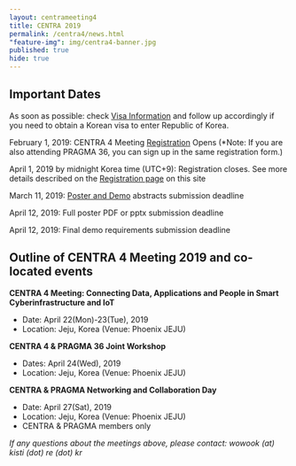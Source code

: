 ```yaml
---
layout: centrameeting4
title: CENTRA 2019
permalink: /centra4/news.html
"feature-img": img/centra4-banner.jpg
published: true
hide: true
---
```

  
## Important Dates

As soon as possible: check [Visa Information](http://www.globalcentra.org/centra4/visainfo.html) and follow up accordingly if you need to obtain a Korean visa to enter Republic of Korea.  

February 1, 2019: CENTRA 4 Meeting [Registration](http://www.globalcentra.org/centra4/registration.html) Opens (*Note: If you are also attending PRAGMA 36, you can sign up in the same registration form.)  

April 1, 2019 by midnight Korea time (UTC+9): Registration closes. See more details described on the [Registration page](http://www.globalcentra.org/centra4/registration.html) on this site   

March 11, 2019: [Poster and Demo](http://www.globalcentra.org/centra4/poster.html) abstracts submission deadline

April 12, 2019: Full poster PDF or pptx submission deadline

April 12, 2019: Final demo requirements submission deadline
  
    

## Outline of CENTRA 4 Meeting 2019 and co-located events 

**CENTRA 4 Meeting: Connecting Data, Applications and People in Smart Cyberinfrastructure and IoT**  
* Date: April 22(Mon)-23(Tue), 2019  
* Location: Jeju, Korea (Venue: Phoenix JEJU)  

**CENTRA 4 & PRAGMA 36 Joint Workshop**  
* Dates: April 24(Wed), 2019 
* Location: Jeju, Korea (Venue: Phoenix JEJU)  

**CENTRA & PRAGMA Networking and Collaboration Day**  
* Date: April 27(Sat), 2019 
* Location: Jeju, Korea (Venue: Phoenix JEJU)  
* CENTRA & PRAGMA members only  

*If any questions about the meetings above, please contact: wowook (at) kisti (dot) re (dot) kr*  

